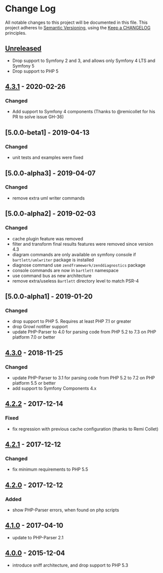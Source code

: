 # Change Log

All notable changes to this project will be documented in this file.
This project adheres to [Semantic Versioning](http://semver.org/),
using the [Keep a CHANGELOG](http://keepachangelog.com) principles.

## [Unreleased]

- Drop support to Symfony 2 and 3, and allows only Symfony 4 LTS and Symfony 5
- Drop support to PHP 5

## [4.3.1] - 2020-02-26

### Changed

- Add support to Symfony 4 components (Thanks to @remicollet for his PR to solve issue GH-36)

## [5.0.0-beta1] - 2019-04-13

### Changed

- unit tests and examples were fixed

## [5.0.0-alpha3] - 2019-04-07

### Changed

- remove extra uml writer commands

## [5.0.0-alpha2] - 2019-02-03

### Changed

- cache plugin feature was removed
- filter and transform final results features were removed since version 4.3
- diagram commands are only available on symfony console if `bartlett/umlwriter` package is installed
- diagnose command use `zendframework/zenddiagnostics` package
- console commands are now in `bartlett` namespace
- use command bus as new architecture
- remove extra/useless `Bartlett` directory level to match PSR-4

## [5.0.0-alpha1] - 2019-01-20

### Changed

- drop support to PHP 5. Requires at least PHP 7.1 or greater
- drop Growl notifier support
- update PHP-Parser to 4.0 for parsing code from PHP 5.2 to 7.3 on PHP
 platform 7.0 or better

## [4.3.0] - 2018-11-25

### Changed

- update PHP-Parser to 3.1 for parsing code from PHP 5.2 to 7.2 on PHP
 platform 5.5 or better
- add support to Symfony Components 4.x

## [4.2.2] - 2017-12-14

### Fixed

- fix regression with previous cache configuration (thanks to Remi Collet)

## [4.2.1] - 2017-12-12

### Changed

- fix minimum requirements to PHP 5.5

## [4.2.0] - 2017-12-12

### Added

- show PHP-Parser errors, when found on php scripts

## [4.1.0] - 2017-04-10

- update to PHP-Parser 2.1

## [4.0.0] - 2015-12-04

- introduce sniff architecture, and drop support to PHP 5.3

[unreleased]: https://github.com/llaville/php-reflect/compare/4.3.1...HEAD
[4.3.1]: https://github.com/llaville/php-reflect/compare/4.3.0...4.3.1
[4.3.0]: https://github.com/llaville/php-reflect/compare/4.2.2...4.3.0
[4.2.2]: https://github.com/llaville/php-reflect/compare/4.2.1...4.2.2
[4.2.1]: https://github.com/llaville/php-reflect/compare/4.2.0...4.2.1
[4.2.0]: https://github.com/llaville/php-reflect/compare/4.2.1...4.2.0
[4.1.0]: https://github.com/llaville/php-reflect/compare/4.0.0...4.1.0
[4.0.0]: https://github.com/llaville/php-reflect/compare/3.1.2...4.0.0
